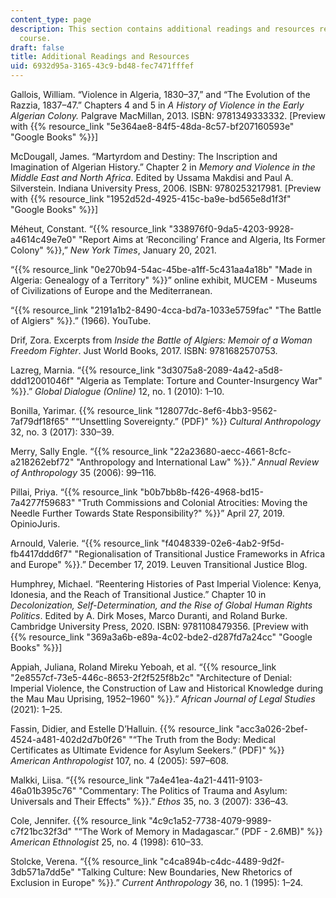 ```yaml
---
content_type: page
description: This section contains additional readings and resources related to the
  course.
draft: false
title: Additional Readings and Resources
uid: 6932d95a-3165-43c9-bd48-fec7471fffef
---
```

Gallois, William. “Violence in Algeria, 1830–37,” and “The Evolution of the Razzia, 1837–47.” Chapters 4 and 5 in *A History of Violence in the Early Algerian Colony.* Palgrave MacMillan, 2013. ISBN: ‎9781349333332. \[Preview with {{% resource_link "5e364ae8-84f5-48da-8c57-bf207160593e" "Google Books" %}}\]

McDougall, James. “Martyrdom and Destiny: The Inscription and Imagination of Algerian History.” Chapter 2 in *Memory and Violence in the Middle East and North Africa*. Edited by Ussama Makdisi and Paul A. Silverstein. ‎Indiana University Press, 2006. ISBN: ‎9780253217981. \[Preview with {{% resource_link "1952d52d-4925-415c-ba9e-bd565e8d1f3f" "Google Books" %}}\]

Méheut, Constant. “{{% resource_link "338976f0-9da5-4203-9928-a4614c49e7e0" "Report Aims at ‘Reconciling’ France and Algeria, Its Former Colony" %}},” *New York Times*, January 20, 2021.

“{{% resource_link "0e270b94-54ac-45be-a1ff-5c431aa4a18b" "Made in Algeria: Genealogy of a Territory" %}}” online exhibit, MUCEM - Museums of Civilizations of Europe and the Mediterranean.

“{{% resource_link "2191a1b2-8490-4cca-bd7a-1033e5759fac" "The Battle of Algiers" %}}.” (1966). YouTube.

Drif, Zora. Excerpts from *Inside the Battle of Algiers: Memoir of a Woman Freedom Fighter*. Just World Books, 2017. ISBN: ‎9781682570753. 

Lazreg, Marnia. “{{% resource_link "3d3075a8-2089-4a42-a5d8-ddd12001046f" "Algeria as Template: Torture and Counter-Insurgency War" %}}.” *Global Dialogue (Online)* 12, no. 1 (2010): 1–10.

Bonilla, Yarimar. {{% resource_link "128077dc-8ef6-4bb3-9562-7af79df18f65" "“Unsettling Sovereignty.” (PDF)" %}} *Cultural Anthropology* 32, no. 3 (2017): 330–39.

Merry, Sally Engle. “{{% resource_link "22a23680-aecc-4661-8cfc-a218262ebf72" "Anthropology and International Law" %}}.” *Annual Review of Anthropology* 35 (2006): 99–116.

Pillai, Priya. “{{% resource_link "b0b7bb8b-f426-4968-bd15-7a4277f59683" "Truth Commissions and Colonial Atrocities: Moving the Needle Further Towards State Responsibility?" %}}” April 27, 2019. OpinioJuris.

Arnould, Valerie. “{{% resource_link "f4048339-02e6-4ab2-9f5d-fb4417ddd6f7" "Regionalisation of Transitional Justice Frameworks in Africa and Europe" %}}.” December 17, 2019. Leuven Transitional Justice Blog.

Humphrey, Michael. “Reentering Histories of Past Imperial Violence: Kenya, Idonesia, and the Reach of Transitional Justice.” Chapter 10 in *Decolonization, Self-Determination, and the Rise of Global Human Rights Politics*. Edited by A. Dirk Moses, Marco Duranti, and Roland Burke. Cambridge University Press, 2020. ISBN: ‎9781108479356. \[Preview with {{% resource_link "369a3a6b-e89a-4c02-bde2-d287fd7a24cc" "Google Books" %}}\]

Appiah, Juliana, Roland Mireku Yeboah, et al. “{{% resource_link "2e8557cf-73e5-446c-8653-2f2f525f8b2c" "Architecture of Denial: Imperial Violence, the Construction of Law and Historical Knowledge during the Mau Mau Uprising, 1952–1960" %}}.” *African Journal of Legal Studies* (2021): 1–25.

Fassin, Didier, and Estelle D’Halluin. {{% resource_link "acc3a026-2bef-4524-a481-402d2d7b0f26" "“The Truth from the Body: Medical Certificates as Ultimate Evidence for Asylum Seekers.” (PDF)" %}} *American Anthropologist* 107, no. 4 (2005): 597–608.

Malkki, Liisa. “{{% resource_link "7a4e41ea-4a21-4411-9103-46a01b395c76" "Commentary: The Politics of Trauma and Asylum: Universals and Their Effects" %}}.” *Ethos* 35, no. 3 (2007): 336–43.

Cole, Jennifer. {{% resource_link "4c9c1a52-7738-4079-9989-c7f21bc32f3d" "“The Work of Memory in Madagascar.” (PDF - 2.6MB)" %}} *American Ethnologist* 25, no. 4 (1998): 610–33.

Stolcke, Verena. “{{% resource_link "c4ca894b-c4dc-4489-9d2f-3db571a7dd5e" "Talking Culture: New Boundaries, New Rhetorics of Exclusion in Europe" %}}.” *Current Anthropology* 36, no. 1 (1995): 1–24.
